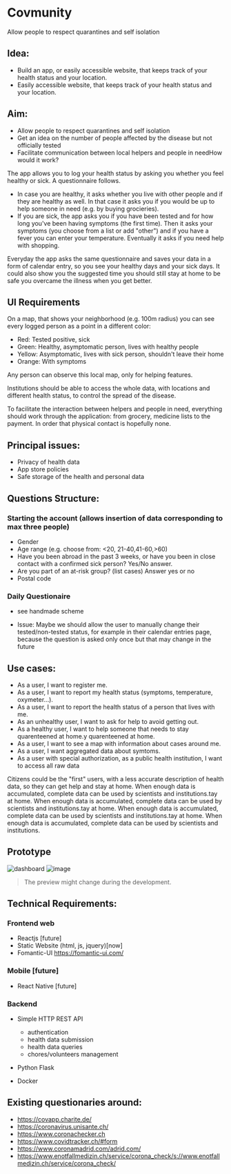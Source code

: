 # Covmunity

Allow people to respect quarantines and self isolation

## Idea:

* Build an app, or easily accessible website, that keeps track of your health status and your location.
* Easily accessible website, that keeps track of your health status and your location.

## Aim:

* Allow people to respect quarantines and self isolation
* Get an idea on the number of people affected by the disease but not officially tested
* Facilitate communication between local helpers and people in needHow would it work?

The app allows you to log your health status by asking you whether you feel healthy or sick. A questionnaire follows.

* In case you are healthy, it asks whether you live with other people and if they are healthy as well. In that case it asks you if you would be up to help someone in need (e.g. by buying grocieries).
* If you are sick, the app asks you if you have been tested and for how long you've been having symptoms (the first time). Then it asks your symptoms (you choose from a list or add "other") and if you have a fever you can enter your temperature. Eventually it asks if you need help with shopping. 

Everyday the app asks the same questionnaire and saves your data in a form of calendar entry, so you see your healthy days and your sick days. It could also show you the suggested time you should still stay at home to be safe you overcame the illness when you get better. 

## UI Requirements

On a map, that shows your neighborhood (e.g. 100m radius) you can see every logged person as a point in a different color: 

* Red: Tested positive, sick
* Green: Healthy, asymptomatic person, lives with healthy people
* Yellow: Asymptomatic, lives with sick person, shouldn't leave their home
* Orange: With symptoms

Any person can observe this local map, only for helping features.

Institutions should be able to access the whole data, with locations and different health status, to control the spread of the disease.

To facilitate the interaction between helpers and people in need, everything should work through the application: from grocery, medicine lists to the payment. In order that physical contact is hopefully none.

## Principal issues:

* Privacy of health data
* App store policies
* Safe storage of the health and personal data

## Questions Structure:

### Starting the account (allows insertion of data corresponding to max three people) 

* Gender
* Age range (e.g. choose from: <20, 21-40,41-60,>60)
* Have you been abroad in the past 3 weeks, or have you been in close contact with a confirmed sick person? Yes/No answer.
* Are you part of an at-risk group? (list cases) Answer yes or no
* Postal code

### Daily Questionaire 

* see handmade scheme

* Issue: Maybe we should allow the user to manually change their tested/non-tested status, for example in their calendar entries page, because the question is asked only once but that may change in the future

## Use cases:

* As a user, I want to register me.
* As a user, I want to report my health status (symptoms, temperature, oxymeter...).
* As a user, I want to report the health status of a person that lives with me.
* As an unhealthy user, I want to ask for help to avoid getting out.
* As a healthy user, I want to help someone that needs to stay quarenteened at home.y quarenteened at home.
* As a user, I want to see a map with information about cases around me.
* As a user, I want aggregated data about symtoms.
* As a user with special authorization, as a public health institution, I want to access all raw data

Citizens could be the "first" users, with a less accurate description of health data, so they can get help and stay at home. When enough data is accumulated, complete data can be used by scientists and institutions.tay at home. When enough data is accumulated, complete data can be used by scientists and institutions.tay at home. When enough data is accumulated, complete data can be used by scientists and institutions.tay at home. When enough data is accumulated, complete data can be used by scientists and institutions.

## Prototype

![dashboard](https://user-images.githubusercontent.com/58235455/77930265-f645d580-72aa-11ea-86dd-15cfc031fe5b.png)
![image](https://user-images.githubusercontent.com/9881407/77881863-21ef9e00-7260-11ea-895a-00c8c95dc531.png)

> The preview might change during the development.

## Technical Requirements:

### Frontend web

* Reactjs [future]
* Static Website (html, js, jquery)[now]
* Fomantic-UI https://fomantic-ui.com/

### Mobile [future]

* React Native [future]

### Backend

* Simple HTTP REST API
  * authentication
  * health data submission
  * health data queries
  * chores/volunteers management

* Python Flask
* Docker

## Existing questionaries around:

* https://covapp.charite.de/
* https://coronavirus.unisante.ch/
* https://www.coronachecker.ch
* https://www.covidtracker.ch/#form
* https://www.coronamadrid.com/adrid.com/
* https://www.enotfallmedizin.ch/service/corona_check/s://www.enotfallmedizin.ch/service/corona_check/
